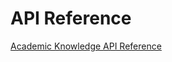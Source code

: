 <!-- 
NavPath: Academic Knowledge API
LinkLabel: API Reference
Url: Academic-Knowledge-API/documentation/APIReference
Weight: 50
-->

# API Reference 

[Academic Knowledge API Reference](https://dev.projectoxford.ai/docs/services/56332331778daf02acc0a50b)
